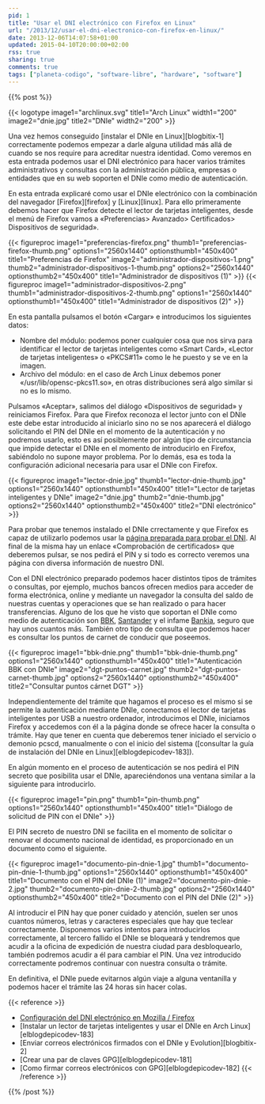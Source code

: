 ```yaml
---
pid: 1
title: "Usar el DNI electrónico con Firefox en Linux"
url: "/2013/12/usar-el-dni-electronico-con-firefox-en-linux/"
date: 2013-12-06T14:07:58+01:00
updated: 2015-04-10T20:00:00+02:00
rss: true
sharing: true
comments: true
tags: ["planeta-codigo", "software-libre", "hardware", "software"]
---
```


{{% post %}}

{{< logotype image1="archlinux.svg" title1="Arch Linux" width1="200" image2="dnie.jpg" title2="DNIe" width2="200" >}}

Una vez hemos conseguido [instalar el DNIe en Linux][blogbitix-1] correctamente podemos empezar a darle alguna utilidad más allá de cuando se nos require para acreditar nuestra identidad. Como veremos en esta entrada podemos usar el DNI electrónico para hacer varios trámites administrativos y consultas con la administración pública, empresas o entidades que en su web soporten el DNIe como medio de autenticación.

En esta entrada explicaré como usar el DNIe electrónico con la combinación del navegador [Firefox][firefox] y [Linux][linux]. Para ello primeramente debemos hacer que Firefox detecte el lector de tarjetas inteligentes, desde el menú de Firefox vamos a «Preferencias> Avanzado> Certificados> Dispositivos de seguridad».

{{< figureproc
    image1="preferencias-firefox.png" thumb1="preferencias-firefox-thumb.png" options1="2560x1440" optionsthumb1="450x400" title1="Preferencias de Firefox"
    image2="administrador-dispositivos-1.png" thumb2="administrador-dispositivos-1-thumb.png" options2="2560x1440" optionsthumb2="450x400" title1="Administrador de dispositivos (1)" >}}
{{< figureproc
    image1="administrador-dispositivos-2.png" thumb1="administrador-dispositivos-2-thumb.png" options1="2560x1440" optionsthumb1="450x400" title1="Administrador de dispositivos (2)" >}}

En esta pantalla pulsamos el botón «Cargar» e introducimos los siguientes datos:

* Nombre del módulo: podemos poner cualquier cosa que nos sirva para identificar el lector de tarjetas inteligentes como «Smart Card», «Lector de tarjetas inteligentes» o «PKCS#11» como le he puesto y se ve en la imagen.
* Archivo del módulo: en el caso de Arch Linux debemos poner «/usr/lib/opensc-pkcs11.so», en otras distribuciones será algo similar si no es lo mismo.

Pulsamos «Aceptar», salimos del diálogo «Dispositivos de seguridad» y reiniciamos Firefox. Para que Firefox reconoza el lector junto con el DNIe este debe estar introducido al iniciarlo sino no se nos aparecerá el diálogo solicitando el PIN del DNIe en el momento de la autenticación y no podremos usarlo, esto es así posiblemente por algún tipo de circunstancia que impide detectar el DNIe en el momento de introducirlo en Firefox, sabiéndolo no supone mayor problema. Por lo demás, esa es toda la configuración adicional necesaria para usar el DNIe con Firefox.

{{< figureproc
    image1="lector-dnie.jpg" thumb1="lector-dnie-thumb.jpg" options1="2560x1440" optionsthumb1="450x400" title1="Lector de tarjetas inteligentes y DNIe"
    image2="dnie.jpg" thumb2="dnie-thumb.jpg" options2="2560x1440" optionsthumb2="450x400" title2="DNI electrónico" >}}

Para probar que tenemos instalado el DNIe crrectamente y que Firefox es capaz de utilizarlo podemos usar la [página preparada para probar el DNI](http://www.dnielectronico.es/como_utilizar_el_dnie/verificar.html). Al final de la misma hay un enlace «Comprobación de certificados» que deberemos pulsar, se nos pedirá el PIN y si todo es correcto veremos una página con diversa información de nuestro DNI.

Con el DNI electrónico preparado podemos hacer distintos tipos de trámites o consultas, por ejemplo, muchos bancos ofrecen medios para acceder de forma electrónica, online y mediante un navegador la consulta del saldo de nuestras cuentas y operaciones que se han realizado o para hacer transferencias. Alguno de los que he visto que soportan el DNIe como medio de autenticación son [BBK](https://portal.bbk.es), [Santander](https://www.bancosantander.es) y el infame [Bankia](http://www.bankia.com/es/), seguro que hay unos cuantos más. También otro tipo de consulta que podemos hacer es consultar los puntos de carnet de conducir que poseemos.

{{< figureproc
    image1="bbk-dnie.png" thumb1="bbk-dnie-thumb.png" options1="2560x1440" optionsthumb1="450x400" title1="Autenticación BBK con DNIe"
    image2="dgt-puntos-carnet.jpg" thumb2="dgt-puntos-carnet-thumb.jpg" options2="2560x1440" optionsthumb2="450x400" title2="Consultar puntos cárnet DGT" >}}

Independientemente del trámite que hagamos el proceso es el mismo si se permite la autenticación mediante DNIe, conectamos el lector de tarjetas inteligentes por USB a nuestro ordenador, introducimos el DNIe, iniciamos Firefox y accedemos con él a la página donde se ofrece hacer la consulta o trámite. Hay que tener en cuenta que deberemos tener iniciado el servicio o demonio pcscd, manualmente o con el inicio del sistema ([consultar la guía de instalación del DNIe en Linux][elblogdepicodev-183]).

En algún momento en el proceso de autenticación se nos pedirá el PIN secreto que posibilita usar el DNIe, apareciéndonos una ventana similar a la siguiente para introducirlo.

{{< figureproc
    image1="pin.png" thumb1="pin-thumb.png" options1="2560x1440" optionsthumb1="450x400" title1="Diálogo de solicitud de PIN con el DNIe" >}}

El PIN secreto de nuestro DNI se facilita en el momento de solicitar o renovar el documento nacional de identidad, es proporcionado en un documento como el siguiente.

{{< figureproc
    image1="documento-pin-dnie-1.jpg" thumb1="documento-pin-dnie-1-thumb.jpg" options1="2560x1440" optionsthumb1="450x400" title1="Documento con el PIN del DNIe (1)"
    image2="documento-pin-dnie-2.jpg" thumb2="documento-pin-dnie-2-thumb.jpg" options2="2560x1440" optionsthumb2="450x400" title2="Documento con el PIN del DNIe (2)" >}}

Al introducir el PIN hay que poner cuidado y atención, suelen ser unos cuantos números, letras y caracteres especiales que hay que teclear correctamente. Disponemos varios intentos para introducirlos correctamente, al tercero fallido el DNIe se bloqueará y tendremos que acudir a la oficina de expedición de nuestra ciudad para desbloquearlo, también podremos acudir a él para cambiar el PIN. Una vez introducido correctamente podremos continuar con nuestra consulta o trámite.

En definitiva, el DNIe puede evitarnos algún viaje a alguna ventanilla y podemos hacer el trámite las 24 horas sin hacer colas.

{{< reference >}}
* [Configuración del DNI electrónico en Mozilla / Firefox](http://web.cenatic.es/dnie/index.php?option=com_content&view=article&id=104&Itemid=139)
* [Instalar un lector de tarjetas inteligentes y usar el DNIe en Arch Linux][elblogdepicodev-183]
* [Enviar correos electrónicos firmados con el DNIe y Evolution][blogbitix-2]
* [Crear una par de claves GPG][elblogdepicodev-181]
* [Como firmar correos electrónicos con GPG][elblogdepicodev-182]
{{< /reference >}}

{{% /post %}}

